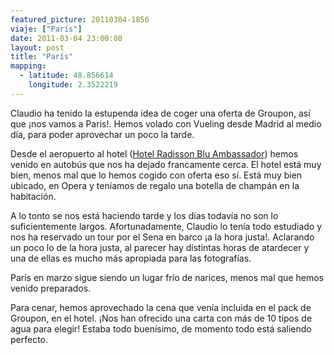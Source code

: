 ```yaml
---
featured_picture: 20110304-1856
viaje: ["París"]
date: 2011-03-04 23:00:08
layout: post
title: "París"
mapping:
  - latitude: 48.856614
    longitude: 2.3522219
---
```

Claudio ha tenido la estupenda idea de coger una oferta de Groupon, así que ¡nos vamos a Paris!. Hemos volado con Vueling desde Madrid al medio día, para poder aprovechar un poco la tarde.

Desde el aeropuerto al hotel (<a href="https://www.marriott.com/hotels/travel/paroa-paris-marriott-opera-ambassador-hotel/">Hotel Radisson Blu Ambassador</a>) hemos venido en autobús que nos ha dejado francamente cerca. El hotel está muy bien, menos mal que lo hemos cogido con oferta eso sí. Está muy bien ubicado, en Opera y teníamos de regalo una botella de champán en la habitación.

A lo tonto se nos está haciendo tarde y los días todavía no son lo suficientemente largos. Afortunadamente, Claudio lo tenía todo estudiado y nos ha reservado un tour por el Sena en barco ¡a la hora justa!. Aclarando un poco lo de la hora justa, al parecer hay distintas horas de atardecer y una de ellas es mucho más apropiada para las fotografías.

París en marzo sigue siendo un lugar frío de narices, menos mal que hemos venido preparados.


Para cenar, hemos aprovechado la cena que venía incluida en el pack de Groupon, en el hotel. ¡Nos han ofrecido una carta con más de 10 tipos de agua para elegir! Estaba todo buenísimo, de momento todo está saliendo perfecto.

